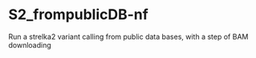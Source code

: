 # S2_frompublicDB-nf
Run a strelka2 variant calling from public data bases, with a step of BAM downloading

